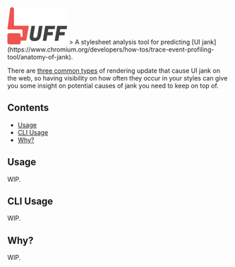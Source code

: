 <img src="https://raw.githubusercontent.com/doot0/buff/develop/buff-logo.svg" width="136"/>
> A stylesheet analysis tool for predicting [UI jank](https://www.chromium.org/developers/how-tos/trace-event-profiling-tool/anatomy-of-jank).

There are [three common types](#why) of rendering update that cause UI jank on the web, so having visibility on how often they occur in your styles can give you some insight on potential causes of jank you need to keep on top of.

## Contents
- [Usage](#usage)
- [CLI Usage](#cli)
- [Why?](#why)

## Usage
WIP.

## CLI Usage
WIP.

## Why?
WIP.

